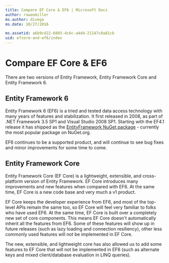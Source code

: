 ```yaml
---
title: Compare EF Core & EF6 | Microsoft Docs
author: rowanmiller
ms.author: divega
ms.date: 10/27/2016

ms.assetid: a6b9cd22-6803-4c6c-a4d4-21147c0a81cb
uid: efcore-and-ef6/index
---
```


# Compare EF Core & EF6

There are two versions of Entity Framework, Entity Framework Core and Entity Framework 6.

## Entity Framework 6

Entity Framework 6 (EF6) is a tried and tested data access technology with many years of features and stabilization. It first released in 2008, as part of .NET Framework 3.5 SP1 and Visual Studio 2008 SP1. Starting with the EF4.1 release it has shipped as the [EntityFramework NuGet package](https://www.nuget.org/packages/EntityFramework/) - currently the most popular package on NuGet.org.

EF6 continues to be a supported product, and will continue to see bug fixes and minor improvements for some time to come.

## Entity Framework Core

Entity Framework Core (EF Core) is a lightweight, extensible, and cross-platform version of Entity Framework. EF Core introduces many improvements and new features when compared with EF6. At the same time, EF Core is a new code base and very much a v1 product.

EF Core keeps the developer experience from EF6, and most of the top-level APIs remain the same too, so EF Core will feel very familiar to folks who have used EF6. At the same time, EF Core is built over a completely new set of core components. This means EF Core doesn't automatically inherit all the features from EF6. Some of these features will show up in future releases (such as lazy loading and connection resiliency), other less commonly used features will not be implemented in EF Core.

The new, extensible, and lightweight core has also allowed us to add some features to EF Core that will not be implemented in EF6 (such as alternate keys and mixed client/database evaluation in LINQ queries).
